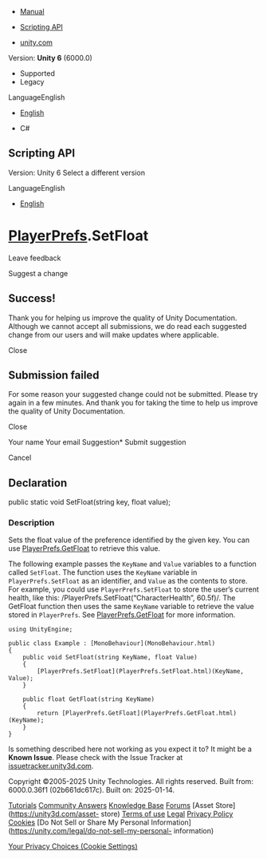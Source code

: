 [ ]()

  * [Manual](../Manual/index.html)
  * [Scripting API](../ScriptReference/index.html)

  * [unity.com](https://unity.com/)

Version: **Unity 6** (6000.0)

  * Supported
  * Legacy

LanguageEnglish

  * [English]()

  * C#

[ ](https://docs.unity3d.com)

## Scripting API

Version: Unity 6 Select a different version

LanguageEnglish

  * [English]()

#  [PlayerPrefs](PlayerPrefs.html).SetFloat

Leave feedback

Suggest a change

## Success!

Thank you for helping us improve the quality of Unity Documentation. Although
we cannot accept all submissions, we do read each suggested change from our
users and will make updates where applicable.

Close

## Submission failed

For some reason your suggested change could not be submitted. Please <a>try
again</a> in a few minutes. And thank you for taking the time to help us
improve the quality of Unity Documentation.

Close

Your name Your email Suggestion* Submit suggestion

Cancel

[ ]()

## Declaration

public static void SetFloat(string key, float value);

### Description

Sets the float value of the preference identified by the given key. You can
use [PlayerPrefs.GetFloat](PlayerPrefs.GetFloat.html) to retrieve this value.

The following example passes the `KeyName` and `Value` variables to a function
called `SetFloat`. The function uses the `KeyName` variable in
`PlayerPrefs.SetFloat` as an identifier, and `Value` as the contents to store.
For example, you could use `PlayerPrefs.SetFloat` to store the user’s current
health, like this: /PlayerPrefs.SetFloat(“CharacterHealth”, 60.5f)/. The
GetFloat function then uses the same `KeyName` variable to retrieve the value
stored in `PlayerPrefs`. See [PlayerPrefs.GetFloat](PlayerPrefs.GetFloat.html)
for more information.

    
    
    using UnityEngine;  
      
    public class Example : [MonoBehaviour](MonoBehaviour.html)
    {
        public void SetFloat(string KeyName, float Value)
        {
            [PlayerPrefs.SetFloat](PlayerPrefs.SetFloat.html)(KeyName, Value);
        }  
      
        public float GetFloat(string KeyName)
        {
            return [PlayerPrefs.GetFloat](PlayerPrefs.GetFloat.html)(KeyName);
        }
    }
    

Is something described here not working as you expect it to? It might be a
**Known Issue**. Please check with the Issue Tracker at
[issuetracker.unity3d.com](https://issuetracker.unity3d.com).

Copyright ©2005-2025 Unity Technologies. All rights reserved. Built from:
6000.0.36f1 (02b661dc617c). Built on: 2025-01-14.

[Tutorials](https://unity3d.com/learn) [Community
Answers](https://answers.unity3d.com) [Knowledge
Base](https://support.unity3d.com/hc/en-us)
[Forums](https://forum.unity3d.com) [Asset Store](https://unity3d.com/asset-
store) [Terms of use](https://docs.unity3d.com/Manual/TermsOfUse.html)
[Legal](https://unity.com/legal) [Privacy
Policy](https://unity.com/legal/privacy-policy)
[Cookies](https://unity.com/legal/cookie-policy) [Do Not Sell or Share My
Personal Information](https://unity.com/legal/do-not-sell-my-personal-
information)

[Your Privacy Choices (Cookie Settings)](javascript:void\(0\);)

